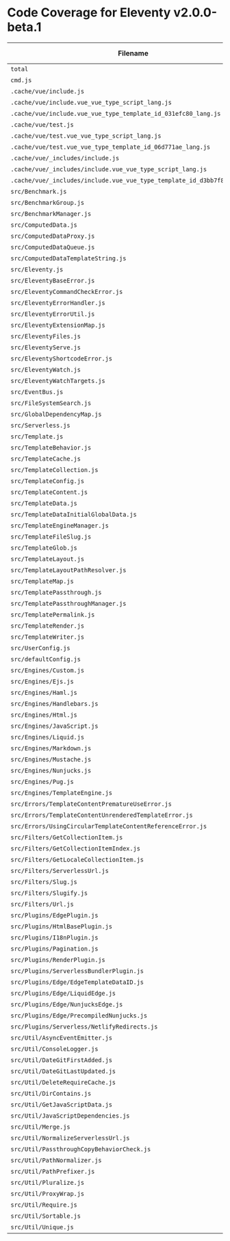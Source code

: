 # Code Coverage for Eleventy v2.0.0-beta.1

| Filename                                                                 | % Lines | % Statements | % Functions | % Branches |
| ------------------------------------------------------------------------ | ------- | ------------ | ----------- | ---------- |
| `total`                                                                  | 81.86%  | 81.9%        | 82.94%      | 72.8%      |
| `cmd.js`                                                                 | 62.5%   | 62.5%        | 18.18%      | 57.69%     |
| `.cache/vue/include.js`                                                  | 100%    | 100%         | 100%        | 100%       |
| `.cache/vue/include.vue_vue_type_script_lang.js`                         | 100%    | 100%         | 100%        | 100%       |
| `.cache/vue/include.vue_vue_type_template_id_031efc80_lang.js`           | 100%    | 100%         | 100%        | 100%       |
| `.cache/vue/test.js`                                                     | 100%    | 100%         | 100%        | 100%       |
| `.cache/vue/test.vue_vue_type_script_lang.js`                            | 100%    | 100%         | 100%        | 100%       |
| `.cache/vue/test.vue_vue_type_template_id_06d771ae_lang.js`              | 100%    | 100%         | 100%        | 100%       |
| `.cache/vue/_includes/include.js`                                        | 100%    | 100%         | 100%        | 100%       |
| `.cache/vue/_includes/include.vue_vue_type_script_lang.js`               | 100%    | 100%         | 100%        | 100%       |
| `.cache/vue/_includes/include.vue_vue_type_template_id_d3bb7f88_lang.js` | 100%    | 100%         | 100%        | 100%       |
| `src/Benchmark.js`                                                       | 94.73%  | 94.73%       | 100%        | 83.33%     |
| `src/BenchmarkGroup.js`                                                  | 74.46%  | 74.46%       | 63.63%      | 66.66%     |
| `src/BenchmarkManager.js`                                                | 74.07%  | 74.07%       | 66.66%      | 75%        |
| `src/ComputedData.js`                                                    | 100%    | 100%         | 100%        | 96.55%     |
| `src/ComputedDataProxy.js`                                               | 96.07%  | 96.07%       | 100%        | 87.5%      |
| `src/ComputedDataQueue.js`                                               | 100%    | 100%         | 100%        | 72.72%     |
| `src/ComputedDataTemplateString.js`                                      | 96.15%  | 96.15%       | 100%        | 88.88%     |
| `src/Eleventy.js`                                                        | 64.73%  | 64.75%       | 63.33%      | 59.18%     |
| `src/EleventyBaseError.js`                                               | 100%    | 100%         | 100%        | 100%       |
| `src/EleventyCommandCheckError.js`                                       | 100%    | 100%         | 100%        | 100%       |
| `src/EleventyErrorHandler.js`                                            | 93.33%  | 93.33%       | 100%        | 62.5%      |
| `src/EleventyErrorUtil.js`                                               | 100%    | 100%         | 100%        | 91.66%     |
| `src/EleventyExtensionMap.js`                                            | 97.29%  | 97.32%       | 96.66%      | 87.27%     |
| `src/EleventyFiles.js`                                                   | 92.22%  | 92.26%       | 93.47%      | 81.69%     |
| `src/EleventyServe.js`                                                   | 46.39%  | 46.39%       | 57.14%      | 30.9%      |
| `src/EleventyShortcodeError.js`                                          | 100%    | 100%         | 100%        | 100%       |
| `src/EleventyWatch.js`                                                   | 89.13%  | 89.36%       | 94.44%      | 79.16%     |
| `src/EleventyWatchTargets.js`                                            | 92.72%  | 92.72%       | 85%         | 94.44%     |
| `src/EventBus.js`                                                        | 100%    | 100%         | 100%        | 100%       |
| `src/FileSystemSearch.js`                                                | 100%    | 100%         | 100%        | 86.66%     |
| `src/GlobalDependencyMap.js`                                             | 68.59%  | 68.59%       | 67.85%      | 65.07%     |
| `src/Serverless.js`                                                      | 77.08%  | 77.08%       | 85.71%      | 56.81%     |
| `src/Template.js`                                                        | 92.65%  | 92.69%       | 95.23%      | 82.19%     |
| `src/TemplateBehavior.js`                                                | 84%     | 84%          | 87.5%       | 86.66%     |
| `src/TemplateCache.js`                                                   | 80%     | 80%          | 100%        | 80%        |
| `src/TemplateCollection.js`                                              | 87.17%  | 87.8%        | 92.85%      | 68.75%     |
| `src/TemplateConfig.js`                                                  | 80%     | 80%          | 69.23%      | 81.81%     |
| `src/TemplateContent.js`                                                 | 86.56%  | 86.61%       | 86.66%      | 77.39%     |
| `src/TemplateData.js`                                                    | 92.66%  | 92.76%       | 96.07%      | 81.11%     |
| `src/TemplateDataInitialGlobalData.js`                                   | 95.23%  | 95.23%       | 100%        | 75%        |
| `src/TemplateEngineManager.js`                                           | 96.66%  | 96.66%       | 88.88%      | 97.72%     |
| `src/TemplateFileSlug.js`                                                | 100%    | 100%         | 100%        | 100%       |
| `src/TemplateGlob.js`                                                    | 93.33%  | 93.33%       | 100%        | 87.5%      |
| `src/TemplateLayout.js`                                                  | 84.25%  | 84.68%       | 88.88%      | 80.76%     |
| `src/TemplateLayoutPathResolver.js`                                      | 86.53%  | 86.53%       | 84.61%      | 87.5%      |
| `src/TemplateMap.js`                                                     | 92.87%  | 92.94%       | 94.11%      | 82.35%     |
| `src/TemplatePassthrough.js`                                             | 90.9%   | 90.9%        | 94.73%      | 80.64%     |
| `src/TemplatePassthroughManager.js`                                      | 83.76%  | 83.89%       | 100%        | 62.74%     |
| `src/TemplatePermalink.js`                                               | 90.52%  | 90.52%       | 92.85%      | 89.15%     |
| `src/TemplateRender.js`                                                  | 91.15%  | 91.15%       | 100%        | 82.02%     |
| `src/TemplateWriter.js`                                                  | 76.08%  | 76.08%       | 80.48%      | 55.35%     |
| `src/UserConfig.js`                                                      | 78.43%  | 78.57%       | 71.25%      | 61.94%     |
| `src/defaultConfig.js`                                                   | 75%     | 75%          | 28.57%      | 50%        |
| `src/Engines/Custom.js`                                                  | 91.22%  | 91.3%        | 100%        | 83.13%     |
| `src/Engines/Ejs.js`                                                     | 94.73%  | 94.73%       | 85.71%      | 88.88%     |
| `src/Engines/Haml.js`                                                    | 100%    | 100%         | 100%        | 100%       |
| `src/Engines/Handlebars.js`                                              | 100%    | 100%         | 100%        | 83.33%     |
| `src/Engines/Html.js`                                                    | 100%    | 100%         | 100%        | 100%       |
| `src/Engines/JavaScript.js`                                              | 95.31%  | 95.38%       | 100%        | 85.41%     |
| `src/Engines/Liquid.js`                                                  | 98.11%  | 98.13%       | 96.87%      | 79.31%     |
| `src/Engines/Markdown.js`                                                | 91.89%  | 91.89%       | 88.88%      | 83.33%     |
| `src/Engines/Mustache.js`                                                | 100%    | 100%         | 100%        | 100%       |
| `src/Engines/Nunjucks.js`                                                | 92.44%  | 92.44%       | 89.13%      | 92%        |
| `src/Engines/Pug.js`                                                     | 100%    | 100%         | 100%        | 81.81%     |
| `src/Engines/TemplateEngine.js`                                          | 93.18%  | 93.18%       | 90.62%      | 81.81%     |
| `src/Errors/TemplateContentPrematureUseError.js`                         | 100%    | 100%         | 100%        | 100%       |
| `src/Errors/TemplateContentUnrenderedTemplateError.js`                   | 100%    | 100%         | 100%        | 100%       |
| `src/Errors/UsingCircularTemplateContentReferenceError.js`               | 100%    | 100%         | 100%        | 100%       |
| `src/Filters/GetCollectionItem.js`                                       | 100%    | 100%         | 100%        | 86.66%     |
| `src/Filters/GetCollectionItemIndex.js`                                  | 87.5%   | 87.5%        | 100%        | 71.42%     |
| `src/Filters/GetLocaleCollectionItem.js`                                 | 10.52%  | 10.52%       | 0%          | 0%         |
| `src/Filters/ServerlessUrl.js`                                           | 100%    | 100%         | 100%        | 83.33%     |
| `src/Filters/Slug.js`                                                    | 100%    | 100%         | 100%        | 100%       |
| `src/Filters/Slugify.js`                                                 | 100%    | 100%         | 100%        | 100%       |
| `src/Filters/Url.js`                                                     | 95%     | 95%          | 100%        | 95.23%     |
| `src/Plugins/EdgePlugin.js`                                              | 15.58%  | 15.38%       | 8.33%       | 0%         |
| `src/Plugins/HtmlBasePlugin.js`                                          | 85.71%  | 85.71%       | 75%         | 74.35%     |
| `src/Plugins/I18nPlugin.js`                                              | 83.6%   | 84%          | 95.45%      | 64.89%     |
| `src/Plugins/Pagination.js`                                              | 88.31%  | 88.6%        | 95.45%      | 77.06%     |
| `src/Plugins/RenderPlugin.js`                                            | 87.82%  | 87.97%       | 82.75%      | 75%        |
| `src/Plugins/ServerlessBundlerPlugin.js`                                 | 8.38%   | 8.33%        | 0%          | 0%         |
| `src/Plugins/Edge/EdgeTemplateDataID.js`                                 | 20%     | 20%          | 16.66%      | 0%         |
| `src/Plugins/Edge/LiquidEdge.js`                                         | 7.14%   | 6.66%        | 0%          | 0%         |
| `src/Plugins/Edge/NunjucksEdge.js`                                       | 2.38%   | 2.38%        | 0%          | 0%         |
| `src/Plugins/Edge/PrecompiledNunjucks.js`                                | 15%     | 15%          | 16.66%      | 0%         |
| `src/Plugins/Serverless/NetlifyRedirects.js`                             | 68%     | 68%          | 62.5%       | 60.71%     |
| `src/Util/AsyncEventEmitter.js`                                          | 94.44%  | 94.73%       | 100%        | 87.5%      |
| `src/Util/ConsoleLogger.js`                                              | 100%    | 100%         | 100%        | 100%       |
| `src/Util/DateGitFirstAdded.js`                                          | 100%    | 100%         | 100%        | 100%       |
| `src/Util/DateGitLastUpdated.js`                                         | 100%    | 100%         | 100%        | 100%       |
| `src/Util/DeleteRequireCache.js`                                         | 100%    | 100%         | 100%        | 100%       |
| `src/Util/DirContains.js`                                                | 100%    | 100%         | 100%        | 100%       |
| `src/Util/GetJavaScriptData.js`                                          | 100%    | 100%         | 100%        | 100%       |
| `src/Util/JavaScriptDependencies.js`                                     | 100%    | 100%         | 100%        | 100%       |
| `src/Util/Merge.js`                                                      | 100%    | 100%         | 100%        | 100%       |
| `src/Util/NormalizeServerlessUrl.js`                                     | 100%    | 100%         | 100%        | 100%       |
| `src/Util/PassthroughCopyBehaviorCheck.js`                               | 100%    | 100%         | 100%        | 100%       |
| `src/Util/PathNormalizer.js`                                             | 100%    | 100%         | 100%        | 100%       |
| `src/Util/PathPrefixer.js`                                               | 100%    | 100%         | 100%        | 100%       |
| `src/Util/Pluralize.js`                                                  | 100%    | 100%         | 100%        | 100%       |
| `src/Util/ProxyWrap.js`                                                  | 100%    | 100%         | 100%        | 100%       |
| `src/Util/Require.js`                                                    | 100%    | 100%         | 100%        | 100%       |
| `src/Util/Sortable.js`                                                   | 100%    | 100%         | 100%        | 100%       |
| `src/Util/Unique.js`                                                     | 100%    | 100%         | 100%        | 100%       |
